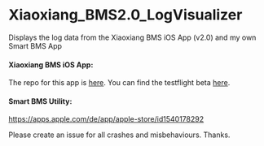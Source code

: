 # Xiaoxiang_BMS2.0_LogVisualizer
 Displays the log data from the Xiaoxiang BMS iOS App (v2.0) and my own Smart BMS App

#### Xiaoxiang BMS iOS App:
The repo for this app is [here](https://github.com/smagicld/xiaoxiangBMS).
You can find the testflight beta [here](https://github.com/smagicld/xiaoxiangBMS/issues/98).

#### Smart BMS Utility:
https://apps.apple.com/de/app/apple-store/id1540178292

Please create an issue for all crashes and misbehaviours. Thanks.
